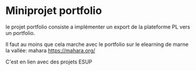
# Miniprojet portfolio 

le projet portfolio consiste a implémenter un export de la plateforme PL vers un portfolio.

Il faut au moins que cela marche avec le portfolio sur le elearning de marne la vallée:  mahara https://mahara.org/

C'est en lien avec des projets ESUP
